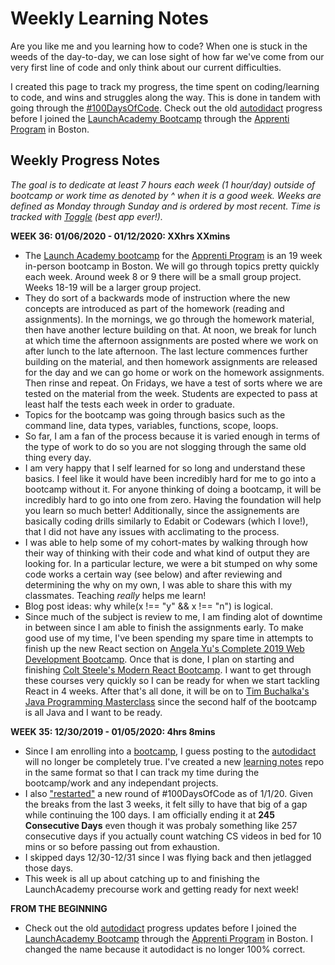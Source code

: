 # Weekly Learning Notes
Are you like me and you learning how to code? When one is stuck in the weeds of the day-to-day, we can lose sight of how far we've come from our very first line of code and only think about our current difficulties. 

I created this page to track my progress, the time spent on coding/learning to code, and wins and struggles along the way. This is done in tandem with going through the [#100DaysOfCode](https://twitter.com/AnnCodes). Check out the old [autodidact](https://ann-codes.github.io/autodidact/) progress before I joined the [LaunchAcademy Bootcamp](https://launchacademy.com/) through the [Apprenti Program](https://apprenticareers.org/) in Boston. 

## Weekly Progress Notes
*The goal is to dedicate at least 7 hours each week (1 hour/day) outside of bootcamp or work time as denoted by ^ when it is a good week.  Weeks are defined as Monday through Sunday and is ordered by most recent. Time is tracked with [Toggle](https://toggl.com/) (best app ever!).*

**WEEK 36: 01/06/2020 - 01/12/2020: XXhrs XXmins**
-   The [Launch Academy bootcamp](https://launchacademy.com/) for the [Apprenti Program](https://apprenticareers.org/) is an 19 week in-person bootcamp in Boston. We will go through topics pretty quickly each week. Around week 8 or 9 there will be a small group project. Weeks 18-19 will be a larger group project. 
-   They do sort of a backwards mode of instruction where the new concepts are introduced as part of the homework (reading and assignments). In the mornings, we go through the homework material, then have another lecture building on that. At noon, we break for lunch at which time the afternoon assignments are posted where we work on after lunch to the late afternoon. The last lecture commences further building on the material, and then homework assignments are released for the day and we can go home or work on the homework assignments. Then rinse and repeat. On Fridays, we have a test of sorts where we are tested on the material from the week. Students are expected to pass at least half the tests each week in order to graduate. 
-   Topics for the bootcamp was going through basics such as the command line, data types, variables, functions, scope, loops. 
-   So far, I am a fan of the process because it is varied enough in terms of the type of work to do so you are not slogging through the same old thing every day. 
-   I am very happy that I self learned for so long and understand these basics. I feel like it would have been incredibly hard for me to go into a bootcamp without it. For anyone thinking of doing a bootcamp, it will be incredibly hard to go into one from zero. Having the foundation will help you learn so much better! Additionally, since the assignements are basically coding drills similarly to Edabit or Codewars (which I love!), that I did not have any issues with acclimating to the process. 
-   I was able to help some of my cohort-mates by walking through how their way of thinking with their code and what kind of output they are looking for. In a particular lecture, we were a bit stumped on why some code works a certain way (see below) and after reviewing and determining the why on my own, I was able to share this with my classmates. Teaching *really* helps me learn!
-   Blog post ideas: why while(x !== "y" && x !== "n") is logical. 
-   Since much of the subject is review to me, I am finding alot of downtime in between since I am able to finish the assignments early. To make good use of my time, I've been spending my spare time in attempts to finish up the new React section on [Angela Yu's Complete 2019 Web Development Bootcamp](https://www.udemy.com/course/the-complete-web-development-bootcamp/). Once that is done, I plan on starting and finishing [Colt Steele's Modern React Bootcamp](https://www.udemy.com/course/modern-react-bootcamp/). I want to get through these courses very quickly so I can be ready for when we start tackling React in 4 weeks. After that's all done, it will be on to [Tim Buchalka's Java Programming Masterclass](https://www.udemy.com/course/java-the-complete-java-developer-course/) since the second half of the bootcamp is all Java and I want to be ready. 

**WEEK 35: 12/30/2019 - 01/05/2020: 4hrs 8mins**
-   Since I am enrolling into a [bootcamp](https://launchacademy.com/), I guess posting to the [autodidact](https://ann-codes.github.io/autodidact/) will no longer be completely true. I've created a new [learning notes](https://ann-codes.github.io/learning-notes/) repo in the same format so that I can track my time during the bootcamp/work and any independant projects. 
-   I also ["restarted"](https://twitter.com/AnnCodes/status/1212537570019725313) a new round of #100DaysOfCode as of 1/1/20. Given the breaks from the last 3 weeks, it felt silly to have that big of a gap while continuing the 100 days. I am officially ending it at **245 Consecutive Days** even though it was probaly something like 257 consecutive days if you actually count watching CS videos in bed for 10 mins or so before passing out from exhaustion. 
-   I skipped days 12/30-12/31 since I was flying back and then jetlagged those days. 
-   This week is all up about catching up to and finishing the LaunchAcademy precourse work and getting ready for next week!

**FROM THE BEGINNING**
-   Check out the old [autodidact](https://ann-codes.github.io/autodidact/) progress updates before I joined the [LaunchAcademy Bootcamp](https://launchacademy.com/) through the [Apprenti Program](https://apprenticareers.org/) in Boston. I changed the name because it autodidact is no longer 100% correct. 

